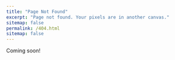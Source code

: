 ```yaml
---
title: "Page Not Found"
excerpt: "Page not found. Your pixels are in another canvas."
sitemap: false
permalink: /404.html
sitemap: false
---
```


Coming soon!

<script type="text/javascript">
  var GOOG_FIXURL_LANG = 'en';
  var GOOG_FIXURL_SITE = '{{ site.url }}'
</script>
<script type="text/javascript"
  src="//linkhelp.clients.google.com/tbproxy/lh/wm/fixurl.js">
</script>